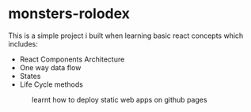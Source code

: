 # monsters-rolodex
<p>This is a simple project i built when learning basic react concepts which includes:</p>
  <ul>
  <li>React Components Architecture</li>
  <li>One way data flow</li>
  <li>States</li>
  <li>Life Cycle methods</li> <ul> 
<p> learnt how to deploy static web apps on github pages </p>   

